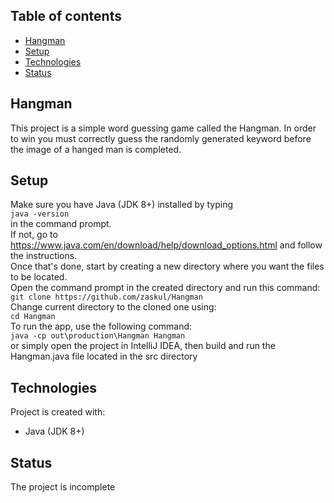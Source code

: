 ## Table of contents
* [Hangman](#Hangman)
* [Setup](#setup)
* [Technologies](#technologies)
* [Status](#status)

## Hangman
This project is a simple word guessing game called the Hangman. In order to win you must correctly guess the randomly generated keyword before the image of a hanged man is completed.

## Setup
Make sure you have Java (JDK 8+) installed by typing  
```java -version```  
in the command prompt.  
If not, go to https://www.java.com/en/download/help/download_options.html and follow the instructions.  
Once that's done, start by creating a new directory where you want the files to be located.  
Open the command prompt in the created directory and run this command:  
```git clone https://github.com/zaskul/Hangman```  
Change current directory to the cloned one using:  
```cd Hangman```  
To run the app, use the following command:  
```java -cp out\production\Hangman Hangman```  
or simply open the project in IntelliJ IDEA, then build and run the Hangman.java file located in the src directory

## Technologies
Project is created with:
* Java (JDK 8+)

## Status
The project is incomplete